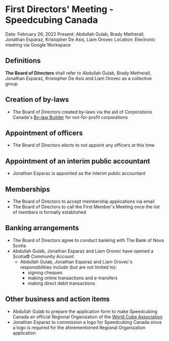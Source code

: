 <style type="text/css">
  a[href]:after { content : "" }
</style>

# First Directors' Meeting - Speedcubing Canada

Date: February 26, 2022
Present: Abdullah Gulab, Brady Metherall, Jonathan Esparaz, Kristopher De Asis, Liam Orovec
Location: Electronic meeting via Google Workspace

## Definitions

**The Board of Directors** shall refer to Abdullah Gulab, Brady Metherall, Jonathan Esparaz, Kristopher De Asis and Liam Orovec as a collective group

## Creation of by-laws

- The Board of Directors created by-laws via the aid of Corporations Canada's [By-law Builder](https://www.ic.gc.ca/eic/site/cd-dgc.nsf/frm-eng/NGRR-8AFNVX) for not-for-profit corporations

## Appointment of officers

- The Board of Directors elects to not appoint any officers at this time

## Appointment of an interim public accountant

- Jonathan Esparaz is appointed as the interim public accountant

## Memberships

- The Board of Directors to accept membership applications via email
- The Board of Directors to call the First Member's Meeting once the list of members is formally established

## Banking arrangements

- The Board of Directors agree to conduct banking with The Bank of Nova Scotia
- Abdullah Gulab, Jonathan Esparaz and Liam Orovec have opened a Scotia© Community Account
  - Abdullah Gulab, Jonathan Esparaz and Liam Orovec's responsibilities include (but are not limited to):
    - signing cheques
    - making online transactions and e-transfers
    - making direct debit transactions

## Other business and action items

- Abdullah Gulab to prepare the application form to make Speedcubing Canada an official Regional Organization of the [World Cube Association](https://www.worldcubeassociation.org)
- Jonathan Esparaz to commission a logo for Speedcubing Canada since a logo is required for the aforementioned Regional Organization application
